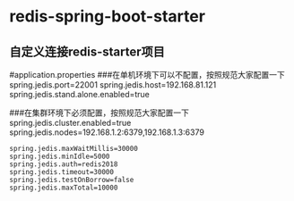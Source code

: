 redis-spring-boot-starter
=========================

自定义连接redis-starter项目
--------------------------

#application.properties
###在单机环境下可以不配置，按照规范大家配置一下<br>
    spring.jedis.port=22001
    spring.jedis.host=192.168.81.121
    spring.jedis.stand.alone.enabled=true

###在集群环境下必须配置，按照规范大家配置一下<br>
    spring.jedis.cluster.enabled=true
    spring.jedis.nodes=192.168.1.2:6379,192.168.1.3:6379

    spring.jedis.maxWaitMillis=30000
    spring.jedis.minIdle=5000
    spring.jedis.auth=redis2018
    spring.jedis.timeout=30000
    spring.jedis.testOnBorrow=false
    spring.jedis.maxTotal=10000

